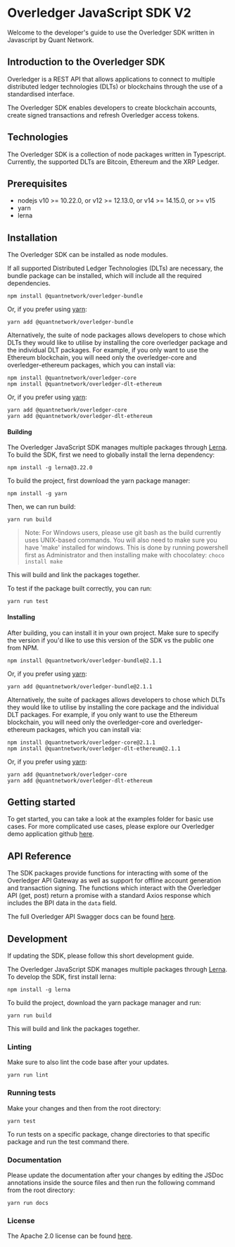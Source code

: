 # Overledger JavaScript SDK V2

Welcome to the developer's guide to use the Overledger SDK written in Javascript by Quant Network.

## Introduction to the Overledger SDK

Overledger is a REST API that allows applications to connect to multiple distributed ledger technologies (DLTs) or blockchains through the use of a standardised interface. 

The Overledger SDK enables developers to create blockchain accounts, create signed transactions and refresh Overledger access tokens.

## Technologies

The Overledger SDK is a collection of node packages written in Typescript. Currently, the supported DLTs are Bitcoin, Ethereum and the XRP Ledger.

## Prerequisites

- nodejs v10 >= 10.22.0, or v12 >= 12.13.0, or v14 >= 14.15.0, or >= v15
- yarn
- lerna

## Installation

The Overledger SDK can be installed as node modules. 

If all supported Distributed Ledger Technologies (DLTs) are necessary, the bundle package can be installed, which will include all the required dependencies.

```
npm install @quantnetwork/overledger-bundle
```

Or, if you prefer using [yarn](https://yarnpkg.com/):

```
yarn add @quantnetwork/overledger-bundle
```

Alternatively, the suite of node packages allows developers to chose which DLTs they would like to utilise by installing the core overledger package and the individual DLT packages. For example, if you only want to use the Ethereum blockchain, you will need only the overledger-core and overledger-ethereum packages, which you can install via:

```
npm install @quantnetwork/overledger-core
npm install @quantnetwork/overledger-dlt-ethereum
```

Or, if you prefer using [yarn](https://yarnpkg.com/):

```
yarn add @quantnetwork/overledger-core
yarn add @quantnetwork/overledger-dlt-ethereum
```

#### Building

The Overledger JavaScript SDK manages multiple packages through [Lerna](https://lerna.js.org/). To build the SDK, first we need to globally install the lerna dependency:

```
npm install -g lerna@3.22.0
```

To build the project, first download the yarn package manager:

```
npm install -g yarn
```

Then, we can run build:

```
yarn run build
```

>Note: For Windows users, please use git bash as the build currently uses UNIX-based commands. You will also need to make sure you have 'make' installed for windows. This is done by running powershell first as Administrator and then installing make with chocolatey: ```choco install make```

This will build and link the packages together.

To test if the package built correctly, you can run:

```
yarn run test
```

#### Installing

After building, you can install it in your own project. Make sure to specify the version if you'd like to use this version of the SDK vs the public one from NPM.

```
npm install @quantnetwork/overledger-bundle@2.1.1
```

Or, if you prefer using [yarn](https://yarnpkg.com/):

```
yarn add @quantnetwork/overledger-bundle@2.1.1
```

Alternatively, the suite of packages allows developers to chose which DLTs they would like to utilise by installing the core package and the individual DLT packages. For example, if you only want to use the Ethereum blockchain, you will need only the overledger-core and overledger-ethereum packages, which you can install via:

```
npm install @quantnetwork/overledger-core@2.1.1
npm install @quantnetwork/overledger-dlt-ethereum@2.1.1
```

Or, if you prefer using [yarn](https://yarnpkg.com/):

```
yarn add @quantnetwork/overledger-core
yarn add @quantnetwork/overledger-dlt-ethereum
```

## Getting started

To get started, you can take a look at the examples folder for basic use cases. For more complicated use cases, please explore our Overledger demo application github [here](https://github.com/quantnetwork/quant-demo-application).

## API Reference

The SDK packages provide functions for interacting with some of the Overledger API Gateway as well as support for offline account generation and transaction signing.
The functions which interact with the Overledger API (get, post) return a promise with a standard Axios response which includes the BPI data in the `data` field.

The full Overledger API Swagger docs can be found [here](https://docs.overledger.io/).

## Development

If updating the SDK, please follow this short development guide.

The Overledger JavaScript SDK manages multiple packages through [Lerna](https://lerna.js.org/). To develop the SDK, first install lerna:

```
npm install -g lerna
```

To build the project, download the yarn package manager and run:

```
yarn run build
```

This will build and link the packages together.

### Linting

Make sure to also lint the code base after your updates.

```
yarn run lint
```

### Running tests

Make your changes and then from the root directory:

```
yarn test
```

To run tests on a specific package, change directories to that specific package and run the test command there.

### Documentation

Please update the documentation after your changes by editing the JSDoc annotations inside the source files and then run the following command from the root directory:

```
yarn run docs
```

### License

The Apache 2.0 license can be found [here](LICENSE).


